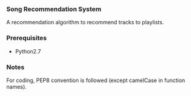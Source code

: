 ### Song Recommendation System

A recommendation algorithm to recommend tracks to playlists.

### Prerequisites

* Python2.7

### Notes

For coding, PEP8 convention is followed (except camelCase in function names).